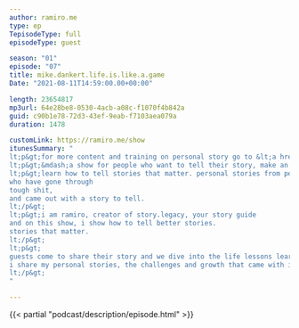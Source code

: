 ```yaml
---
author: ramiro.me
type: ep
TepisodeType: full
episodeType: guest

season: "01"
episode: "07"
title: mike.dankert.life.is.like.a.game
Date: "2021-08-11T14:59:00.00+00:00"

length: 23654817
mp3url: 64e28be8-0530-4acb-a08c-f1070f4b842a
guid: c90b1e78-72d3-43ef-9eab-f7103aea079a
duration: 1478

customLink: https://ramiro.me/show
itunesSummary: "
lt;p&gt;for more content and training on personal story go to &lt;a href=&quot;http://ramiro.me/show&quot;&gt;ramiro.me/show&lt;/a&gt;lt;/p&gt;
lt;p&gt;&mdash;a show for people who want to tell their story, make an impact and leave a legacy.lt;/p&gt;
lt;p&gt;learn how to tell stories that matter. personal stories from people just like you,
who have gone through
tough shit,
and came out with a story to tell.
lt;/p&gt;
lt;p&gt;i am ramiro, creator of story.legacy, your story guide
and on this show, i show how to tell better stories.
stories that matter.
lt;/p&gt;
lt;p&gt;
guests come to share their story and we dive into the life lessons learned from those personal experiences.
i share my personal stories, the challenges and growth that came with it.
lt;/p&gt;
"

---
```

{{< partial "podcast/description/episode.html" >}}
